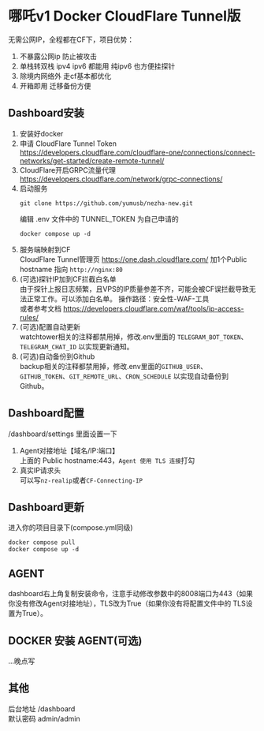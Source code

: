 # 哪吒v1 Docker CloudFlare Tunnel版   
无需公网IP，全程都在CF下，项目优势：
1. 不暴露公网ip 防止被攻击
2. 单栈转双栈 ipv4 ipv6 都能用 纯ipv6 也方便挂探针
3. 除境内网络外 走cf基本都优化
4. 开箱即用 迁移备份方便
## Dashboard安装
1. 安装好docker
1. 申请 CloudFlare Tunnel Token  
https://developers.cloudflare.com/cloudflare-one/connections/connect-networks/get-started/create-remote-tunnel/
2. CloudFlare开启GRPC流量代理  
https://developers.cloudflare.com/network/grpc-connections/
3. 启动服务    
    ```shell
    git clone https://github.com/yumusb/nezha-new.git  
    ```
    编辑 .env 文件中的 TUNNEL_TOKEN 为自己申请的 
    ```shell
    docker compose up -d 
    ```
5. 服务端映射到CF  
    CloudFlare Tunnel管理页 https://one.dash.cloudflare.com/ 加1个Public hostname 指向 `http://nginx:80`  
6. (可选)探针IP加到CF拦截白名单  
由于探针上报日志频繁，且VPS的IP质量参差不齐，可能会被CF误拦截导致无法正常工作。可以添加白名单。
操作路径：安全性-WAF-工具  
或者参考文档
	https://developers.cloudflare.com/waf/tools/ip-access-rules/
7. (可选)配置自动更新  
watchtower相关的注释都禁用掉，修改.env里面的 `TELEGRAM_BOT_TOKEN`、 `TELEGRAM_CHAT_ID` 以实现更新通知。
8. (可选)自动备份到Github  
backup相关的注释都禁用掉，修改.env里面的`GITHUB_USER`、 `GITHUB_TOKEN`、`GIT_REMOTE_URL`、`CRON_SCHEDULE` 以实现自动备份到Github。
## Dashboard配置
/dashboard/settings  里面设置一下 
1. Agent对接地址【域名/IP:端口】  
上面的 Public hostname:443，`Agent 使用 TLS 连接`打勾
2. 真实IP请求头  
可以写`nz-realip`或者`CF-Connecting-IP`

## Dashboard更新
进入你的项目目录下(compose.yml同级)
```shell
docker compose pull
docker compose up -d 
```
## AGENT
dashboard右上角复制安装命令，注意手动修改参数中的8008端口为443（如果你没有修改Agent对接地址），TLS改为True（如果你没有将配置文件中的 TLS设置为True）。
## DOCKER 安装 AGENT(可选)
...晚点写
## 其他  
后台地址 /dashboard  
默认密码 admin/admin
